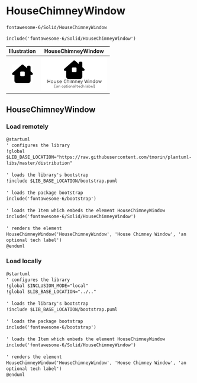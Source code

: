 # HouseChimneyWindow


```text
fontawesome-6/Solid/HouseChimneyWindow
```

```text
include('fontawesome-6/Solid/HouseChimneyWindow')
```



| Illustration | HouseChimneyWindow |
| :---: | :---: |
| ![illustration for Illustration](../../fontawesome-6/Solid/HouseChimneyWindow.png) | ![illustration for HouseChimneyWindow](../../fontawesome-6/Solid/HouseChimneyWindow.Local.png) |




## HouseChimneyWindow

### Load remotely
```plantuml
@startuml
' configures the library
!global $LIB_BASE_LOCATION="https://raw.githubusercontent.com/tmorin/plantuml-libs/master/distribution"

' loads the library's bootstrap
!include $LIB_BASE_LOCATION/bootstrap.puml

' loads the package bootstrap
include('fontawesome-6/bootstrap')

' loads the Item which embeds the element HouseChimneyWindow
include('fontawesome-6/Solid/HouseChimneyWindow')

' renders the element
HouseChimneyWindow('HouseChimneyWindow', 'House Chimney Window', 'an optional tech label')
@enduml
```

### Load locally
```plantuml
@startuml
' configures the library
!global $INCLUSION_MODE="local"
!global $LIB_BASE_LOCATION="../.."

' loads the library's bootstrap
!include $LIB_BASE_LOCATION/bootstrap.puml

' loads the package bootstrap
include('fontawesome-6/bootstrap')

' loads the Item which embeds the element HouseChimneyWindow
include('fontawesome-6/Solid/HouseChimneyWindow')

' renders the element
HouseChimneyWindow('HouseChimneyWindow', 'House Chimney Window', 'an optional tech label')
@enduml
```

